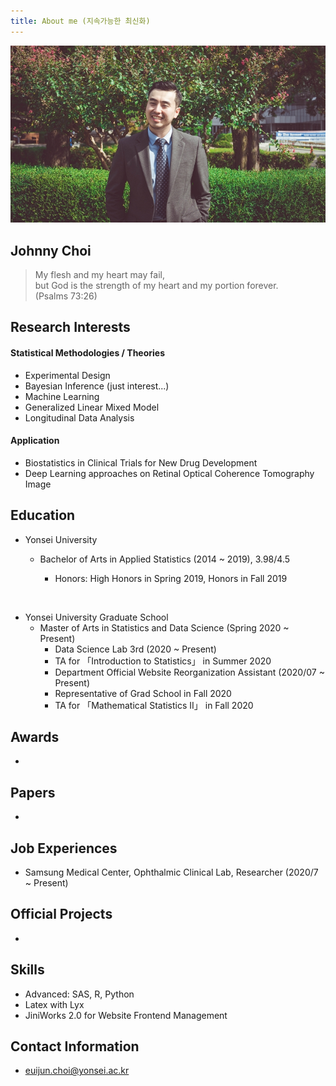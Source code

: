 ```yaml
---
title: About me (지속가능한 최신화)
---
```



![image3](/assets/img/sample/avatar.jpg)

## **Johnny Choi**

> My flesh and my heart may fail,  
> but God is the strength of my heart and my portion forever.   
> (Psalms 73:26)

## **Research Interests**

#### **Statistical Methodologies / Theories**

+ Experimental Design
+ Bayesian Inference (just interest...)
+ Machine Learning
+ Generalized Linear Mixed Model
+ Longitudinal Data Analysis

#### **Application**

+ Biostatistics in Clinical Trials for New Drug Development
+ Deep Learning approaches on Retinal Optical Coherence Tomography Image

## **Education**

+ Yonsei University

  + Bachelor of Arts in Applied Statistics (2014 ~ 2019), 3.98/4.5

    - Honors: High Honors in Spring 2019, Honors in Fall 2019

      <br>
- Yonsei University Graduate School
  - Master of Arts in Statistics and Data Science (Spring 2020 ~ Present)
    - Data Science Lab 3rd (2020 ~ Present)  
    - TA for 「Introduction to Statistics」 in Summer 2020
    - Department Official Website Reorganization Assistant (2020/07 ~ Present)
    - Representative of Grad School in Fall 2020
    - TA for 「Mathematical Statistics II」 in Fall 2020

## **Awards**

+ 

## **Papers**

+ 

## **Job Experiences**

+ Samsung Medical Center, Ophthalmic Clinical Lab, Researcher (2020/7 ~ Present)

## **Official Projects**

+ 

## **Skills**

+ Advanced: SAS, R, Python
+ Latex with Lyx
+ JiniWorks 2.0 for Website Frontend Management

## **Contact Information**

+ euijun.choi@yonsei.ac.kr
